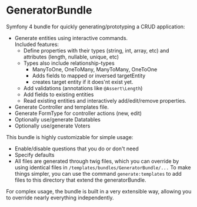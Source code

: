 GeneratorBundle
=====================

Symfony 4 bundle for quickly generating/prototyping a CRUD application:
* Generate entities using interactive commands.  
  Included features:
    - Define properties with their types (string, int, array, etc) and attributes (length, nullable, unique, etc) 
    - Types also include relationship-types
        - ManyToOne, OneToMany, ManyToMany, OneToOne
        - Adds fields to mapped or inversed targetEntity
        - creates target entity if it does'nt exist yet.
    - Add validations (annotations like `@Assert\Length`)
    - Add fields to existing entities
    - Read existing entities and interactively add/edit/remove properties.
* Generate Controller and templates file.
* Generate FormType for controller actions (new, edit)
* Optionally use/generate Datatables
* Optionally use/generate Voters

This bundle is highly customizable for simple usage:
- Enable/disable questions that you do or don't need  
- Specify defaults
- All files are generated through twig files, which you can override by
using identical files in `/templates/bundles/GeneratorBundle/...`
To make things simpler, you can use the command `generate:templates` to
add files to this directory that extend the generatorBundle. 

For complex usage, the bundle is built in a very extensible way, allowing
you to override nearly everything independently.